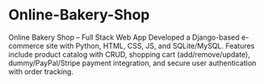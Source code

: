 # Online-Bakery-Shop
Online Bakery Shop – Full Stack Web App Developed a Django-based e-commerce site with Python, HTML, CSS, JS, and SQLite/MySQL. Features include product catalog with CRUD, shopping cart (add/remove/update), dummy/PayPal/Stripe payment integration, and secure user authentication with order tracking.
